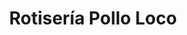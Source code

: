 ---
title: "Rotisería Pollo Loco"
url: /san-martin-de-los-andes/rotiseria-pollo-loco/
shop: comodidad
---